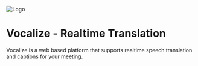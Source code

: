![Logo](https://res.cloudinary.com/domebtgvk/image/upload/v1726248923/Vocalize-img_igrkzg.png)

# Vocalize - Realtime Translation

Vocalize is a web based platform that supports realtime speech translation and captions for your meeting.
